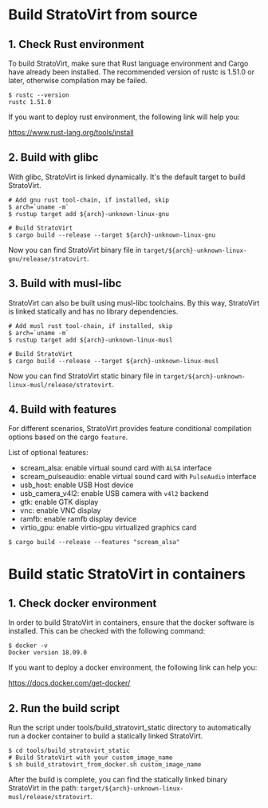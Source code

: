 
# Build StratoVirt from source

## 1. Check Rust environment

To build StratoVirt, make sure that Rust language environment and Cargo have already been installed.
The recommended version of rustc is 1.51.0 or later, otherwise compilation may be failed.

```shell
$ rustc --version
rustc 1.51.0
```

If you want to deploy rust environment, the following link will help you:

<https://www.rust-lang.org/tools/install>

## 2. Build with glibc

With glibc, StratoVirt is linked dynamically. It's the default target to build StratoVirt.

```shell
# Add gnu rust tool-chain, if installed, skip
$ arch=`uname -m`
$ rustup target add ${arch}-unknown-linux-gnu

# Build StratoVirt
$ cargo build --release --target ${arch}-unknown-linux-gnu
```

Now you can find StratoVirt binary file in `target/${arch}-unknown-linux-gnu/release/stratovirt`.

## 3. Build with musl-libc

StratoVirt can also be built using musl-libc toolchains. By this way, StratoVirt is linked statically
and has no library dependencies.

```shell
# Add musl rust tool-chain, if installed, skip
$ arch=`uname -m`
$ rustup target add ${arch}-unknown-linux-musl

# Build StratoVirt
$ cargo build --release --target ${arch}-unknown-linux-musl
```

Now you can find StratoVirt static binary file in `target/${arch}-unknown-linux-musl/release/stratovirt`.

## 4. Build with features

For different scenarios, StratoVirt provides feature conditional compilation options based on the cargo `feature`.

List of optional features:

- scream_alsa: enable virtual sound card with `ALSA` interface
- scream_pulseaudio: enable virtual sound card with `PulseAudio` interface
- usb_host: enable USB Host device
- usb_camera_v4l2: enable USB camera with `v4l2` backend
- gtk: enable GTK display
- vnc: enable VNC display
- ramfb: enable ramfb display device
- virtio_gpu: enable virtio-gpu virtualized graphics card

```shell
$ cargo build --release --features "scream_alsa"
```

# Build static StratoVirt in containers

## 1. Check docker environment

In order to build StratoVirt in containers, ensure that the docker software is installed. This can be checked with the following command:

```shell
$ docker -v
Docker version 18.09.0
```

If you want to deploy a docker environment, the following link can help you:

<https://docs.docker.com/get-docker/>

## 2. Run the build script

Run the script under tools/build_stratovirt_static directory to automatically run a docker container to build a statically linked StratoVirt.

```shell
$ cd tools/build_stratovirt_static
# Build StratoVirt with your custom_image_name
$ sh build_stratovirt_from_docker.sh custom_image_name
```

After the build is complete, you can find the statically linked binary StratoVirt in the path: `target/${arch}-unknown-linux-musl/release/stratovirt`.

